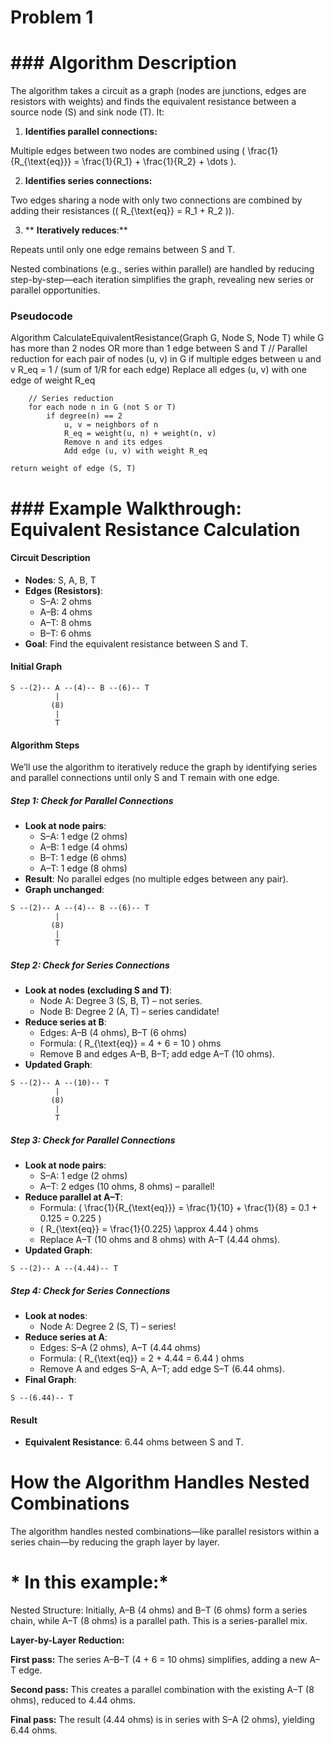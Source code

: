 # Problem 1

# ### Algorithm Description

The algorithm takes a circuit as a graph (nodes are junctions, edges are resistors with weights) and finds the equivalent resistance between a source node (S) and sink node (T). It:

1. ****Identifies parallel connections**:**

 Multiple edges between two nodes are combined using \( \frac{1}{R_{\text{eq}}} = \frac{1}{R_1} + \frac{1}{R_2} + \dots \).

2. ****Identifies series connections**:**

 Two edges sharing a node with only two connections are combined by adding their resistances (\( R_{\text{eq}} = R_1 + R_2 \)).

3. ** **Iteratively reduces**:**

 Repeats until only one edge remains between S and T.

Nested combinations (e.g., series within parallel) are handled by reducing step-by-step—each iteration simplifies the graph, revealing new series or parallel opportunities.

### Pseudocode

Algorithm CalculateEquivalentResistance(Graph G, Node S, Node T)
    while G has more than 2 nodes OR more than 1 edge between S and T
        // Parallel reduction
        for each pair of nodes (u, v) in G
            if multiple edges between u and v
                R_eq = 1 / (sum of 1/R for each edge)
                Replace all edges (u, v) with one edge of weight R_eq

        // Series reduction
        for each node n in G (not S or T)
            if degree(n) == 2
                u, v = neighbors of n
                R_eq = weight(u, n) + weight(n, v)
                Remove n and its edges
                Add edge (u, v) with weight R_eq

    return weight of edge (S, T)



# ### Example Walkthrough: Equivalent Resistance Calculation

#### Circuit Description
- **Nodes**: S, A, B, T
- **Edges (Resistors)**:
  - S–A: 2 ohms
  - A–B: 4 ohms
  - A–T: 8 ohms
  - B–T: 6 ohms
- **Goal**: Find the equivalent resistance between S and T.

#### Initial Graph
```
S --(2)-- A --(4)-- B --(6)-- T
          |
         (8)
          |
          T
```

#### Algorithm Steps
We’ll use the algorithm to iteratively reduce the graph by identifying series and parallel connections until only S and T remain with one edge.

##### Step 1: Check for Parallel Connections
- **Look at node pairs**:
  - S–A: 1 edge (2 ohms)
  - A–B: 1 edge (4 ohms)
  - B–T: 1 edge (6 ohms)
  - A–T: 1 edge (8 ohms)
- **Result**: No parallel edges (no multiple edges between any pair).
- **Graph unchanged**:
```
S --(2)-- A --(4)-- B --(6)-- T
          |
         (8)
          |
          T
```

##### Step 2: Check for Series Connections
- **Look at nodes (excluding S and T)**:
  - Node A: Degree 3 (S, B, T) – not series.
  - Node B: Degree 2 (A, T) – series candidate!
- **Reduce series at B**:
  - Edges: A–B (4 ohms), B–T (6 ohms)
  - Formula: \( R_{\text{eq}} = 4 + 6 = 10 \) ohms
  - Remove B and edges A–B, B–T; add edge A–T (10 ohms).
- **Updated Graph**:
```
S --(2)-- A --(10)-- T
          |
         (8)
          |
          T
```

##### Step 3: Check for Parallel Connections
- **Look at node pairs**:
  - S–A: 1 edge (2 ohms)
  - A–T: 2 edges (10 ohms, 8 ohms) – parallel!
- **Reduce parallel at A–T**:
  - Formula: \( \frac{1}{R_{\text{eq}}} = \frac{1}{10} + \frac{1}{8} = 0.1 + 0.125 = 0.225 \)
  - \( R_{\text{eq}} = \frac{1}{0.225} \approx 4.44 \) ohms
  - Replace A–T (10 ohms and 8 ohms) with A–T (4.44 ohms).
- **Updated Graph**:
```
S --(2)-- A --(4.44)-- T
```

##### Step 4: Check for Series Connections
- **Look at nodes**:
  - Node A: Degree 2 (S, T) – series!
- **Reduce series at A**:
  - Edges: S–A (2 ohms), A–T (4.44 ohms)
  - Formula: \( R_{\text{eq}} = 2 + 4.44 = 6.44 \) ohms
  - Remove A and edges S–A, A–T; add edge S–T (6.44 ohms).
- **Final Graph**:
```
S --(6.44)-- T
```

#### Result
- **Equivalent Resistance**: 6.44 ohms between S and T.

# How the Algorithm Handles Nested Combinations

The algorithm handles nested combinations—like parallel resistors within a series chain—by reducing the graph layer by layer.

# * In this example:*

Nested Structure: Initially, A–B (4 ohms) and B–T (6 ohms) form a series chain, while A–T (8 ohms) is a parallel path. This is a series-parallel mix.

**Layer-by-Layer Reduction:**

**First pass:** The series A–B–T (4 + 6 = 10 ohms) simplifies, adding a new A–T edge.

**Second pass:** This creates a parallel combination with the existing A–T (8 ohms), reduced to 4.44 ohms.

**Final pass:** The result (4.44 ohms) is in series with S–A (2 ohms), yielding 6.44 ohms.